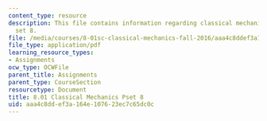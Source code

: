 ```yaml
---
content_type: resource
description: This file contains information regarding classical mechanics problem
  set 8.
file: /media/courses/8-01sc-classical-mechanics-fall-2016/aaa4c8ddef3a164e107623ec7c65dc0c_MIT8_01F16_pset8.pdf
file_type: application/pdf
learning_resource_types:
- Assignments
ocw_type: OCWFile
parent_title: Assignments
parent_type: CourseSection
resourcetype: Document
title: 8.01 Classical Mechanics Pset 8
uid: aaa4c8dd-ef3a-164e-1076-23ec7c65dc0c
---
```

